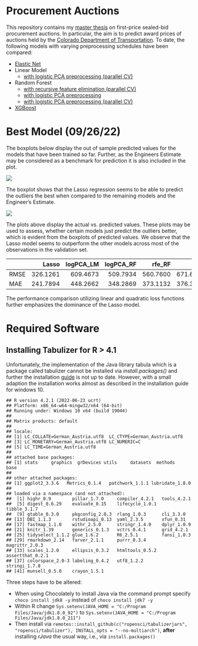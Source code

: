 Procurement Auctions
================

This repository contains my [master
thesis](https://github.com/Base-R-Best-R/Auction/blob/main/Thesis/Thesis_FPSBPA.pdf)
on first-price sealed-bid procurement auctions. In particular, the aim is to predict
award prices of auctions held by the [Colorado Department of
Transportation](https://codot.gov/business/bidding/bid-tab-archives). To
date, the following models with varying preprocessing schedules have
been compared:

-   [Elastic
    Net](https://github.com/Base-R-Best-R/Auction/blob/main/Code/Models/Colab/CV_elastic_net.ipynb)
-   Linear Model
    -   [with logistic PCA preprocessing (parallel
        CV)](https://github.com/Base-R-Best-R/Auction/blob/main/Code/Models/Colab/CV_PreProcess_LM.ipynb)
-   Random Forest
    -   [with recursive feature elimination (parallel
        CV)](https://github.com/Base-R-Best-R/Auction/blob/main/Code/Models/Colab/CV_RecursiveFeatureElimination_RF.ipynb)
    -   [with logistic PCA
        preprocessing](https://github.com/Base-R-Best-R/Auction/blob/main/Code/Models/Colab/Nested_CV_PCA_RF.ipynb)
    -   [with logistic PCA preprocessing (parallel
        CV)](https://github.com/Base-R-Best-R/Auction/blob/main/Code/Models/Colab/Parallel_NestedCV_RF.ipynb)
-   [XGBoost](https://github.com/Base-R-Best-R/Auction/blob/main/Code/Models/Colab/XGboost.ipynb)

# Best Model (09/26/22)

The boxplots below display the out of sample predicted values for the
models that have been trained so far. Further, as the Engineers Estimate
may be considered as a benchmark for prediction it is also included in
the plot.

![](README_files/figure-gfm/unnamed-chunk-2-1.png)<!-- -->

The boxplot shows that the Lasso regression seems to be able to predict
the outliers the best when compared to the remaining models and the
Engineer’s Estimate.

![](README_files/figure-gfm/unnamed-chunk-3-1.png)<!-- -->

The plots above display the actual vs. predicted values. These plots may
be used to assess, whether certain models just predict the outliers
better, which is evident from the boxplots of predicted values. We
observe that the Lasso model seems to outperform the other models across
most of the observations in the validation set.

|      |    Lasso | logPCA_LM | logPCA_RF |   rfe_RF |      XGB | Eng. Est. |
|:-----|---------:|----------:|----------:|---------:|---------:|----------:|
| RMSE | 326.1261 |  609.4673 |  509.7934 | 560.7600 | 671.6634 |  497.0567 |
| MAE  | 241.7894 |  448.2662 |  348.2869 | 373.1132 | 376.3191 |  327.9388 |

The performance comparison utilizing linear and quadratic loss functions
further emphasizes the dominance of the Lasso model.

# Required Software

## Installing Tabulizer for R \> 4.1

Unfortunately, the implementation of the Java library tabula which is a
package called tabulizer cannot be installed via *install.packages()*
and further the installation
[guide](https://github.com/ropensci/tabulizer) is not up to date.
However, with a small adaption the installation works almost as
described in the installation guide for windows 10.

    ## R version 4.2.1 (2022-06-23 ucrt)
    ## Platform: x86_64-w64-mingw32/x64 (64-bit)
    ## Running under: Windows 10 x64 (build 19044)
    ## 
    ## Matrix products: default
    ## 
    ## locale:
    ## [1] LC_COLLATE=German_Austria.utf8  LC_CTYPE=German_Austria.utf8   
    ## [3] LC_MONETARY=German_Austria.utf8 LC_NUMERIC=C                   
    ## [5] LC_TIME=German_Austria.utf8    
    ## 
    ## attached base packages:
    ## [1] stats     graphics  grDevices utils     datasets  methods   base     
    ## 
    ## other attached packages:
    ## [1] ggplot2_3.3.6   Metrics_0.1.4   patchwork_1.1.1 lubridate_1.8.0
    ## 
    ## loaded via a namespace (and not attached):
    ##  [1] highr_0.9        pillar_1.7.0     compiler_4.2.1   tools_4.2.1     
    ##  [5] digest_0.6.29    evaluate_0.15    lifecycle_1.0.1  tibble_3.1.7    
    ##  [9] gtable_0.3.0     pkgconfig_2.0.3  rlang_1.0.3      cli_3.3.0       
    ## [13] DBI_1.1.3        rstudioapi_0.13  yaml_2.3.5       xfun_0.31       
    ## [17] fastmap_1.1.0    withr_2.5.0      stringr_1.4.0    dplyr_1.0.9     
    ## [21] knitr_1.39       generics_0.1.3   vctrs_0.4.1      grid_4.2.1      
    ## [25] tidyselect_1.1.2 glue_1.6.2       R6_2.5.1         fansi_1.0.3     
    ## [29] rmarkdown_2.14   farver_2.1.1     purrr_0.3.4      magrittr_2.0.3  
    ## [33] scales_1.2.0     ellipsis_0.3.2   htmltools_0.5.2  assertthat_0.2.1
    ## [37] colorspace_2.0-3 labeling_0.4.2   utf8_1.2.2       stringi_1.7.8   
    ## [41] munsell_0.5.0    crayon_1.5.1

Three steps have to be altered:

-   When using Chocolately to install Java via the command prompt
    specify `choco install jdk8 -y` instead of `choco install jdk7 -y`
-   Within R change
    `Sys.setenv(JAVA_HOME = "C:/Program Files/Java/jdk1.8.0_92")` to
    `Sys.setenv(JAVA_HOME = "C:/Program Files/Java/jdk1.8.0_211")`
-   Then install via
    `remotes::install_github(c("ropensci/tabulizerjars", "ropensci/tabulizer"), INSTALL_opts = "--no-multiarch")`,
    **after** installing *rJava* the usual way, i.e., via
    `install.packages()`
